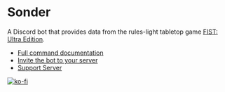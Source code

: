 # Sonder
A Discord bot that provides data from the rules-light tabletop game [FIST: Ultra Edition](https://claymorerpgs.itch.io/fist).
- [Full command documentation](https://docs.google.com/document/d/15pm5o5cJuQF_J3l-NMpziPEuxDkcWJVE3TNT7_IerbQ/edit?usp=sharing)
- [Invite the bot to your server](https://discord.com/api/oauth2/authorize?client_id=1096635021395251352&permissions=274877908992&scope=bot%20applications.commands)
- [Support Server](https://discord.gg/VeedQmQc7k)

[![ko-fi](https://ko-fi.com/img/githubbutton_sm.svg)](https://ko-fi.com/V7V36G53C)
